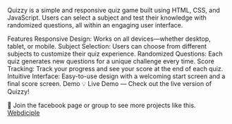 Quizzy is a simple and responsive quiz game built using HTML, CSS, and JavaScript. Users can select a subject and test their knowledge with randomized questions, all within an engaging user interface.

Features
Responsive Design: Works on all devices—whether desktop, tablet, or mobile.
Subject Selection: Users can choose from different subjects to customize their quiz experience.
Randomized Questions: Each quiz generates new questions for a unique challenge every time.
Score Tracking: Track your progress and see your score at the end of each quiz.
Intuitive Interface: Easy-to-use design with a welcoming start screen and a final score screen.
Demo
💡 Live Demo — Check out the live version of Quizzy!

💙 Join the facebook page or group to see more projects like this. [Webdiciple](https://www.facebook.com/@Webdiciple)
